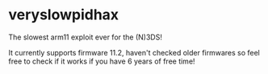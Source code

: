 # veryslowpidhax
The slowest arm11 exploit ever for the (N)3DS!

It currently supports firmware 11.2, haven't checked older firmwares so feel free to check if it works if you have 6 years of free time!
